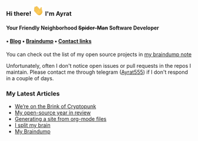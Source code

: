 <h3>Hi there! <img src="https://raw.githubusercontent.com/ayrat555/ayrat555/master/wave.gif" width="30px"> I'm Ayrat<br></h3>

<h4> Your Friendly Neighborhood <strike>Spider-Man</strike> Software Developer <h4>

<h4> • <a href="https://www.badykov.com/">Blog</a> • <a href="https://braindump.badykov.com/">Braindump</a> • <a href="https://braindump.badykov.com/notes/20210901184335-my_resources_and_social_links/">Contact links</a></h4>

You can check out the list of my open source projects in <a href="https://braindump.badykov.com/notes/20210830181701-my_projects/">my braindump note</a>

Unfortunately, often I don't notice open issues or pull requests in the repos I maintain. Please contact me through telegram (<a href="https://t.me/ayrat555">Ayrat555</a>) if I don't respond in a couple of days.
<h3>My Latest Articles</h3>

<!-- BLOG-POST-LIST:START -->
- [We’re on the Brink of Cryptopunk](https://www.badykov.com/elixir/cryptopunk/)
- [My open-source year in review](https://www.badykov.com/common/oss-year/)
- [Generating a site from org-mode files](https://www.badykov.com/emacs/generating-site-from-org-mode-files/)
- [I split my brain](https://www.badykov.com/emacs/split/)
- [My Braindump](https://www.badykov.com/common/braindump/)
<!-- BLOG-POST-LIST:END -->
